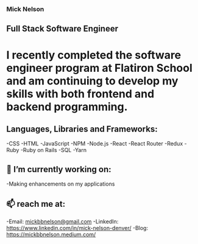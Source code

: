 ### Mick Nelson

## Full Stack Software Engineer

# I recently completed the software engineer program at Flatiron School and am continuing to develop my skills with both frontend and backend programming.   

## Languages, Libraries and Frameworks:

-CSS
-HTML
-JavaScript
-NPM
-Node.js
-React
-React Router
-Redux
-Ruby
-Ruby on Rails
-SQL
-Yarn

## 🌱 I’m currently working on: 
-Making enhancements on my applications

## 📫  reach me at: 
-Email: mickbbnelson@gmail.com
-LinkedIn: https://www.linkedin.com/in/mick-nelson-denver/ 
-Blog: https://mickbbnelson.medium.com/
